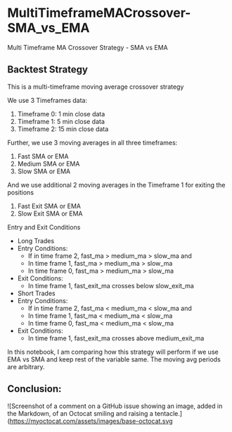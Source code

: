 # MultiTimeframeMACrossover-SMA_vs_EMA
Multi Timeframe MA Crossover Strategy - SMA vs EMA

## Backtest Strategy

This is a multi-timeframe moving average crossover strategy

We use 3 Timeframes data:
1. Timeframe 0: 1 min close data
2. Timeframe 1: 5 min close data
3. Timeframe 2: 15 min close data

Further, we use 3 moving averages in all three timeframes:
1. Fast SMA or EMA
2. Medium SMA or EMA
3. Slow SMA or EMA

And we use additional 2 moving averages in the Timeframe 1 for exiting the positions 
1. Fast Exit SMA or EMA
2. Slow Exit SMA or EMA

Entry and Exit Conditions
*   Long Trades
  *   Entry Conditions:
      *   If in time frame 2, fast_ma > medium_ma > slow_ma and 
      *   In time frame 1, fast_ma > medium_ma > slow_ma
      *   In time frame 0, fast_ma > medium_ma > slow_ma
  *   Exit Conditions:
      *   In time frame 1, fast_exit_ma crosses below slow_exit_ma 
*   Short Trades
  *   Entry Conditions:
      *   If in time frame 2, fast_ma < medium_ma < slow_ma and 
      *   In time frame 1, fast_ma < medium_ma < slow_ma
      *   In time frame 0, fast_ma < medium_ma < slow_ma
  *   Exit Conditions:
      *   In time frame 1, fast_exit_ma crosses above medium_exit_ma 

In this notebook, I am comparing how this strategy will perform if we use EMA vs SMA and keep rest of the variable same. The moving avg periods are arbitrary. 

## **Conclusion:**

![Screenshot of a comment on a GitHub issue showing an image, added in the Markdown, of an Octocat smiling and raising a tentacle.](https://myoctocat.com/assets/images/base-octocat.svg
